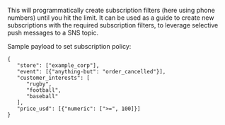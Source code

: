 This will programmatically create subscription filters (here using phone numbers) until you hit the limit. It can be used as a guide to create new subscriptions with the required subscription filters, to leverage selective push messages to a SNS topic.  


Sample payload to set subscription policy:

```
{
   "store": ["example_corp"],
   "event": [{"anything-but": "order_cancelled"}],
   "customer_interests": [
      "rugby",
      "football",
      "baseball"
   ],
   "price_usd": [{"numeric": [">=", 100]}]
}
```
